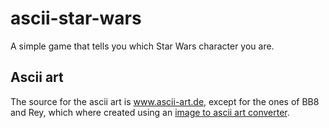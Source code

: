 # ascii-star-wars
A simple game that tells you which Star Wars character you are.

## Ascii art

The source for the ascii art is www.ascii-art.de, except for the ones of BB8 and Rey, which where created using an [image to ascii art converter]( http://manytools.org/hacker-tools/convert-images-to-ascii-art/).
